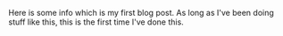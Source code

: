 Here is some info which is my first blog post. As long as I've been doing stuff like this, this is the first time I've done this.
